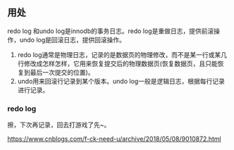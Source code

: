 ## 用处

redo log 和undo log是innodb的事务日志。redo log是重做日志，提供前滚操作，undo log是回滚日志，提供回滚操作。

1. redo log通常是物理日志，记录的是数据页的物理修改，而不是某一行或某几行修改成怎样怎样，它用来恢复提交后的物理数据页(恢复数据页，且只能恢复到最后一次提交的位置)。
2. undo用来回滚行记录到某个版本。undo log一般是逻辑日志，根据每行记录进行记录。

### redo log

擦，下次再记录，回去打游戏了先~。

https://www.cnblogs.com/f-ck-need-u/archive/2018/05/08/9010872.html
